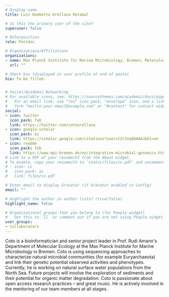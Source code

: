 ```yaml
---
# Display name
title: Luis Humberto Orellana Retamal

# Is this the primary user of the site?
superuser: false

# Role/position
role: Postdoc

# Organizations/Affiliations
organizations:
- name: Max Planck Institute for Marine Microbiology, Bremen; Molecular Ecology Department
  url: ""

# Short bio (displayed in user profile at end of posts)
bio: To be filled.


# Social/Academic Networking
# For available icons, see: https://sourcethemes.com/academic/docs/page-builder/#icons
#   For an email link, use "fas" icon pack, "envelope" icon, and a link in the
#   form "mailto:your-email@example.com" or "#contact" for contact widget.
social:
- icon: twitter
  icon_pack: fab
  link: https://twitter.com/cotoorellana
- icon: google-scholar
  icon_pack: ai
  link: https://scholar.google.com/citations?user=C2r2xq0AAAAJ&hl=en
- icon: readme
  icon_pack: fab
  link: https://www.mpi-bremen.de/en/integrative-microbial-genomics.html
# Link to a PDF of your resume/CV from the About widget.
# To enable, copy your resume/CV to `static/files/cv.pdf` and uncomment the lines below.
# - icon: cv
#   icon_pack: ai
#   link: files/cv.pdf

# Enter email to display Gravatar (if Gravatar enabled in Config)
email: ""

# Highlight the author in author lists? (true/false)
highlight_name: false

# Organizational groups that you belong to (for People widget)
#   Set this to `[]` or comment out if you are not using People widget.
user_groups:
- Collaborators
---
```


Coto is a bioinformatician and senior project leader in Prof. Rudi Amann's Department of Molecular Ecology at the Max Planck Institute for Marine Microbiology in Bremen. Coto is using sequencing approaches to characterize natural microbial communities (for example Euryarchaeota) and link their genetic potential observed activities and phenotypes. Currently, he is working on natural surface water populations from the North Sea. Future projects will involve the exploration of sediments and their potential for organic matter degradation. Coto is passionate about open access research practices – and great music. He is actively involved in the mentoring of our team members at all stages. 
